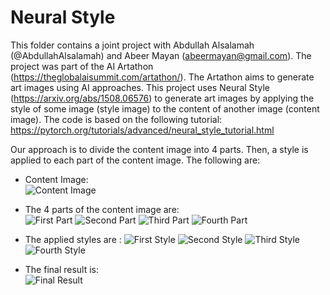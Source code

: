 # Neural Style

This folder contains a joint project with Abdullah Alsalamah (@AbdullahAlsalamah) and Abeer Mayan (<abeermayan@gmail.com>). The project was part of the AI Artathon (<https://theglobalaisummit.com/artathon/>). The Artathon aims to generate art images using AI approaches. This project uses Neural Style (<https://arxiv.org/abs/1508.06576>) to generate art images by applying the style of some image (style image) to the content of another image (content image). The code is based on the following tutorial: <br>
https://pytorch.org/tutorials/advanced/neural_style_tutorial.html

Our approach is to divide the content image into 4 parts. Then, a style is applied to each part of the content image. The following are: 
* Content Image: <br>
![Content Image](https://github.com/Fahd94-sa/AI-generated-art/blob/master/Neural-Style/content.jpeg)

* The 4 parts of the content image are: <br>
![First Part](https://github.com/Fahd94-sa/AI-generated-art/blob/master/Neural-Style/images/content1.jpeg)
![Second Part](https://github.com/Fahd94-sa/AI-generated-art/blob/master/Neural-Style/images/content2.jpeg)
![Third Part](https://github.com/Fahd94-sa/AI-generated-art/blob/master/Neural-Style/images/content3.jpeg)
![Fourth Part](https://github.com/Fahd94-sa/AI-generated-art/blob/master/Neural-Style/images/content4.jpeg)

* The applied styles are :
![First Style](https://github.com/Fahd94-sa/AI-generated-art/blob/master/Neural-Style/images/style1.jpeg)
![Second Style](https://github.com/Fahd94-sa/AI-generated-art/blob/master/Neural-Style/images/style2.jpeg)
![Third Style](https://github.com/Fahd94-sa/AI-generated-art/blob/master/Neural-Style/images/style3.jpeg)
![Fourth Style](https://github.com/Fahd94-sa/AI-generated-art/blob/master/Neural-Style/images/style4.jpeg)

* The final result is: <br>
![Final Result](https://github.com/Fahd94-sa/AI-generated-art/blob/master/Neural-Style/output.png)
